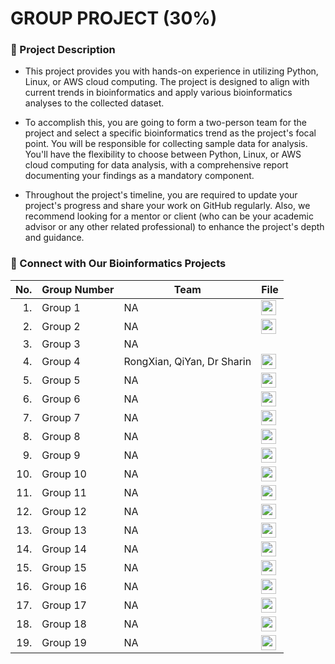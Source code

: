# GROUP PROJECT (30%)

### 📑 Project Description  
- This project provides you with hands-on experience in utilizing Python, Linux, or AWS cloud computing. The project is designed to align with current trends in bioinformatics and apply various bioinformatics analyses to the collected dataset.

- To accomplish this, you are going to form a two-person team for the project and select a specific bioinformatics trend as the project's focal point. You will be responsible for collecting sample data for analysis. You'll have the flexibility to choose between Python, Linux, or AWS cloud computing for data analysis, with a comprehensive report documenting your findings as a mandatory component.

- Throughout the project's timeline, you are required to update your project's progress and share your work on GitHub regularly. Also, we recommend looking for a mentor or client (who can be your academic advisor or any other related professional) to enhance the project's depth and guidance.


### 👋 Connect with Our Bioinformatics Projects 
| No. | Group Number                                             | Team                                             | File |
|----: |----------------------------------------------------|----------------------------------------------------|------|
| 1.   | Group 1 | NA | <a href="https://github.com/NiesHW/SECB3203_P4B/tree/b3bcf551bf0d5630eb41dd90e073d47e89bd5d63/Group_Project/Group_1" ><img src="https://cdn.icon-icons.com/icons2/2963/PNG/512/macos_big_sur_folder_icon_186046.png" width="24px" height="24px" ></a> |
| 2.   | Group 2 | NA | <a href="https://github.com/NiesHW/SECB3203_P4B/tree/b3bcf551bf0d5630eb41dd90e073d47e89bd5d63/Group_Project/Group_2" ><img src="https://cdn.icon-icons.com/icons2/2963/PNG/512/macos_big_sur_folder_icon_186046.png" width="24px" height="24px" ></a> |
| 3.   | Group 3 | NA |  | 
| 4.   | Group 4 | RongXian, QiYan, Dr Sharin | <a href="https://github.com/NiesHW/SECB3203_P4B/tree/b3bcf551bf0d5630eb41dd90e073d47e89bd5d63/Group_Project/Group_4" ><img src="https://cdn.icon-icons.com/icons2/2963/PNG/512/macos_big_sur_folder_icon_186046.png" width="24px" height="24px" ></a> |
| 5.   | Group 5 | NA | <a href="https://github.com/NiesHW/SECB3203_P4B/tree/b3bcf551bf0d5630eb41dd90e073d47e89bd5d63/Group_Project/Group_5" ><img src="https://cdn.icon-icons.com/icons2/2963/PNG/512/macos_big_sur_folder_icon_186046.png" width="24px" height="24px" ></a> |
| 6.   | Group 6 | NA | <a href="https://github.com/NiesHW/SECB3203_P4B/tree/b3bcf551bf0d5630eb41dd90e073d47e89bd5d63/Group_Project/Group_6" ><img src="https://cdn.icon-icons.com/icons2/2963/PNG/512/macos_big_sur_folder_icon_186046.png" width="24px" height="24px" ></a> |
| 7.   | Group 7 | NA | <a href="https://github.com/NiesHW/SECB3203_P4B/tree/b3bcf551bf0d5630eb41dd90e073d47e89bd5d63/Group_Project/Group%207" ><img src="https://cdn.icon-icons.com/icons2/2963/PNG/512/macos_big_sur_folder_icon_186046.png" width="24px" height="24px" ></a>|
| 8.   | Group 8 | NA | <a href="https://github.com/NiesHW/SECB3203_P4B/tree/b3bcf551bf0d5630eb41dd90e073d47e89bd5d63/Group_Project/Group_8" ><img src="https://cdn.icon-icons.com/icons2/2963/PNG/512/macos_big_sur_folder_icon_186046.png" width="24px" height="24px" ></a> |
| 9.   | Group 9 | NA | <a href="https://github.com/NiesHW/SECB3203_P4B/tree/b3bcf551bf0d5630eb41dd90e073d47e89bd5d63/Group_Project/Group_9" ><img src="https://cdn.icon-icons.com/icons2/2963/PNG/512/macos_big_sur_folder_icon_186046.png" width="24px" height="24px" ></a> |
| 10.   | Group 10 | NA | <a href="https://github.com/NiesHW/SECB3203_P4B/tree/b3bcf551bf0d5630eb41dd90e073d47e89bd5d63/Group_Project/Group_10" ><img src="https://cdn.icon-icons.com/icons2/2963/PNG/512/macos_big_sur_folder_icon_186046.png" width="24px" height="24px" ></a> |
| 11.   | Group 11 | NA | <a href="https://github.com/NiesHW/SECB3203_P4B/tree/b3bcf551bf0d5630eb41dd90e073d47e89bd5d63/Group_Project/Group_11" ><img src="https://cdn.icon-icons.com/icons2/2963/PNG/512/macos_big_sur_folder_icon_186046.png" width="24px" height="24px" ></a> |
| 12.   | Group 12 | NA | <a href="https://github.com/NiesHW/SECB3203_P4B/tree/b3bcf551bf0d5630eb41dd90e073d47e89bd5d63/Group_Project/Group_12" ><img src="https://cdn.icon-icons.com/icons2/2963/PNG/512/macos_big_sur_folder_icon_186046.png" width="24px" height="24px" ></a> |
| 13.   | Group 13 | NA | <a href="https://github.com/NiesHW/SECB3203_P4B/tree/b3bcf551bf0d5630eb41dd90e073d47e89bd5d63/Group_Project/Group_13" ><img src="https://cdn.icon-icons.com/icons2/2963/PNG/512/macos_big_sur_folder_icon_186046.png" width="24px" height="24px" ></a> |
| 14.   | Group 14 | NA | <a href="https://github.com/NiesHW/SECB3203_P4B/tree/b3bcf551bf0d5630eb41dd90e073d47e89bd5d63/Group_Project/Group_14" ><img src="https://cdn.icon-icons.com/icons2/2963/PNG/512/macos_big_sur_folder_icon_186046.png" width="24px" height="24px" ></a> |
| 15.   | Group 15 | NA | <a href="https://github.com/NiesHW/SECB3203_P4B/tree/b3bcf551bf0d5630eb41dd90e073d47e89bd5d63/Group_Project/Group_15" ><img src="https://cdn.icon-icons.com/icons2/2963/PNG/512/macos_big_sur_folder_icon_186046.png" width="24px" height="24px" ></a> |
| 16.   | Group 16 | NA | <a href="https://github.com/NiesHW/SECB3203_P4B/tree/b3bcf551bf0d5630eb41dd90e073d47e89bd5d63/Group_Project/Group%2016" ><img src="https://cdn.icon-icons.com/icons2/2963/PNG/512/macos_big_sur_folder_icon_186046.png" width="24px" height="24px" ></a> |
| 17.   | Group 17 | NA | <a href="https://github.com/NiesHW/SECB3203_P4B/tree/b3bcf551bf0d5630eb41dd90e073d47e89bd5d63/Group_Project/GROUP%2017" ><img src="https://cdn.icon-icons.com/icons2/2963/PNG/512/macos_big_sur_folder_icon_186046.png" width="24px" height="24px" ></a>|
| 18.   | Group 18 | NA | <a href="https://github.com/NiesHW/SECB3203_P4B/tree/14fcac6c1e9eee830c29691b375e15031df57f71/Group_Project/Group%2018" ><img src="https://cdn.icon-icons.com/icons2/2963/PNG/512/macos_big_sur_folder_icon_186046.png" width="24px" height="24px" ></a> |
| 19.   | Group 19 | NA | <a href="https://github.com/NiesHW/SECB3203_P4B/tree/14fcac6c1e9eee830c29691b375e15031df57f71/Group_Project/Group_19" ><img src="https://cdn.icon-icons.com/icons2/2963/PNG/512/macos_big_sur_folder_icon_186046.png" width="24px" height="24px" ></a> |



